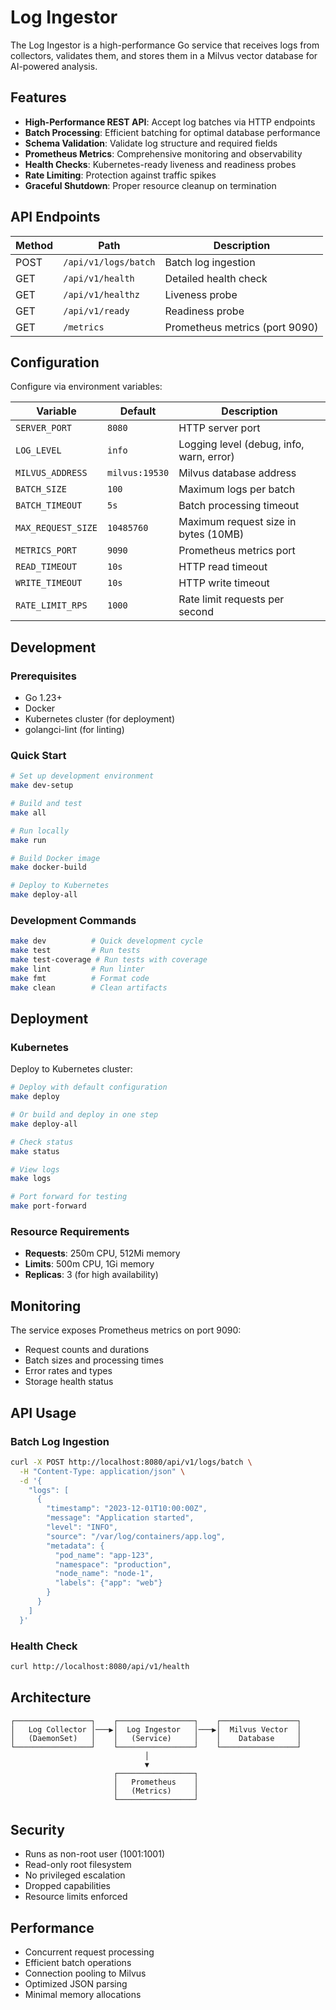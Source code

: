 # Log Ingestor

The Log Ingestor is a high-performance Go service that receives logs from collectors, validates them, and stores them in a Milvus vector database for AI-powered analysis.

## Features

- **High-Performance REST API**: Accept log batches via HTTP endpoints
- **Batch Processing**: Efficient batching for optimal database performance
- **Schema Validation**: Validate log structure and required fields
- **Prometheus Metrics**: Comprehensive monitoring and observability
- **Health Checks**: Kubernetes-ready liveness and readiness probes
- **Rate Limiting**: Protection against traffic spikes
- **Graceful Shutdown**: Proper resource cleanup on termination

## API Endpoints

| Method | Path | Description |
|--------|------|-------------|
| POST | `/api/v1/logs/batch` | Batch log ingestion |
| GET | `/api/v1/health` | Detailed health check |
| GET | `/api/v1/healthz` | Liveness probe |
| GET | `/api/v1/ready` | Readiness probe |
| GET | `/metrics` | Prometheus metrics (port 9090) |

## Configuration

Configure via environment variables:

| Variable | Default | Description |
|----------|---------|-------------|
| `SERVER_PORT` | `8080` | HTTP server port |
| `LOG_LEVEL` | `info` | Logging level (debug, info, warn, error) |
| `MILVUS_ADDRESS` | `milvus:19530` | Milvus database address |
| `BATCH_SIZE` | `100` | Maximum logs per batch |
| `BATCH_TIMEOUT` | `5s` | Batch processing timeout |
| `MAX_REQUEST_SIZE` | `10485760` | Maximum request size in bytes (10MB) |
| `METRICS_PORT` | `9090` | Prometheus metrics port |
| `READ_TIMEOUT` | `10s` | HTTP read timeout |
| `WRITE_TIMEOUT` | `10s` | HTTP write timeout |
| `RATE_LIMIT_RPS` | `1000` | Rate limit requests per second |

## Development

### Prerequisites

- Go 1.23+
- Docker
- Kubernetes cluster (for deployment)
- golangci-lint (for linting)

### Quick Start

```bash
# Set up development environment
make dev-setup

# Build and test
make all

# Run locally
make run

# Build Docker image
make docker-build

# Deploy to Kubernetes
make deploy-all
```

### Development Commands

```bash
make dev          # Quick development cycle
make test         # Run tests
make test-coverage # Run tests with coverage
make lint         # Run linter
make fmt          # Format code
make clean        # Clean artifacts
```

## Deployment

### Kubernetes

Deploy to Kubernetes cluster:

```bash
# Deploy with default configuration
make deploy

# Or build and deploy in one step
make deploy-all

# Check status
make status

# View logs
make logs

# Port forward for testing
make port-forward
```

### Resource Requirements

- **Requests**: 250m CPU, 512Mi memory
- **Limits**: 500m CPU, 1Gi memory
- **Replicas**: 3 (for high availability)

## Monitoring

The service exposes Prometheus metrics on port 9090:

- Request counts and durations
- Batch sizes and processing times
- Error rates and types
- Storage health status

## API Usage

### Batch Log Ingestion

```bash
curl -X POST http://localhost:8080/api/v1/logs/batch \
  -H "Content-Type: application/json" \
  -d '{
    "logs": [
      {
        "timestamp": "2023-12-01T10:00:00Z",
        "message": "Application started",
        "level": "INFO",
        "source": "/var/log/containers/app.log",
        "metadata": {
          "pod_name": "app-123",
          "namespace": "production",
          "node_name": "node-1",
          "labels": {"app": "web"}
        }
      }
    ]
  }'
```

### Health Check

```bash
curl http://localhost:8080/api/v1/health
```

## Architecture

```
┌─────────────────┐    ┌─────────────────┐    ┌─────────────────┐
│   Log Collector │───▶│  Log Ingestor   │───▶│  Milvus Vector  │
│   (DaemonSet)   │    │   (Service)     │    │    Database     │
└─────────────────┘    └─────────────────┘    └─────────────────┘
                              │
                              ▼
                       ┌─────────────────┐
                       │   Prometheus    │
                       │   (Metrics)     │
                       └─────────────────┘
```

## Security

- Runs as non-root user (1001:1001)
- Read-only root filesystem
- No privileged escalation
- Dropped capabilities
- Resource limits enforced

## Performance

- Concurrent request processing
- Efficient batch operations
- Connection pooling to Milvus
- Optimized JSON parsing
- Minimal memory allocations